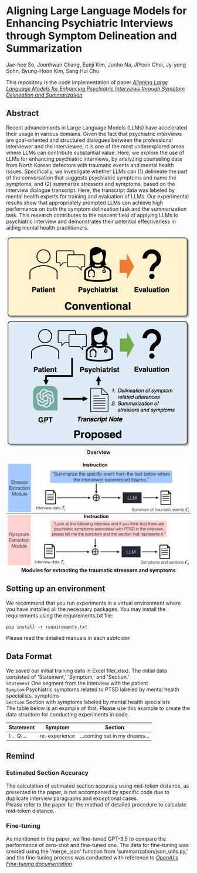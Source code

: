 # Aligning Large Language Models for Enhancing Psychiatric Interviews through Symptom Delineation and Summarization

Jae-hee So, Joonhwan Chang, Eunji Kim, Junho Na, JiYeon Choi, Jy-yong Sohn, Byung-Hoon Kim, Sang Hui Chu

This repository is the code implementation of paper *[Aligning Large Language Models for Enhancing Psychiatric Interviews through Symptom Delineation and Summarization]()* 

## Abstract

Recent advancements in Large Language Models (LLMs) have accelerated their usage in various domains. Given the fact that psychiatric interviews are goal-oriented and structured dialogues between the professional interviewer and the interviewee, it is one of the most underexplored areas where LLMs can contribute substantial value. Here, we explore the use of LLMs for enhancing psychiatric interviews, by analyzing counseling data from North Korean defectors with traumatic events and mental health issues. Specifically, we investigate whether LLMs can (1) delineate the part of the conversation that suggests psychiatric symptoms and name the symptoms, and (2) summarize stressors and symptoms, based on the interview dialogue transcript. Here, the transcript data was labeled by mental health experts for training and evaluation of LLMs. 
Our experimental results show that appropriately prompted LLMs can achieve high performance on both the symptom delineation task and the summarization task. This research contributes to the nascent field of applying LLMs to psychiatric interview and demonstrates their potential effectiveness in aiding mental health practitioners.

<p align="center">
  <img src="imgs/system_setup_2.png">
  <b>Overview</b>
<br><br>
  <img src="imgs/fig_modules.pdf">
  <b>Modules for extracting the traumatic stressors and symptoms</b>
</p>

## Setting up an environment

We recommend that you run experiments in a virtual environment where you have installed all the necessary packages.
You may install the requirements using the requirements.txt file:
```
pip install -r requirements.txt
```
Please read the detailed manuals in each subfolder

## Data Format

We saved our initial training data in Excel file(.xlsx). The initial data consisted of 'Statement,' 'Symptom,' and 'Section.'<br>
```Statement``` One segment from the interview with the patient <br>
```Symptom```  Psychiatric symptoms related to PTSD labeled by mental health specialists. symptoms <br>
```Section```  Section with symptoms labeled by mental health specialists <br>
The table below is an example of that. Please use this example to create the data structure for conducting experiments in code.

| Statement | Symptom | Section |
| --------- | --------- | --------- |
| I:... Q:...  | re-experience  | ...coming out in my dreams... |

## Remind

### Estimated Section Accuracy

The calculation of estimated section accuracy using mid-token distance, as presented in the paper, is not accompanied by specific code due to duplicate interview paragraphs and exceptional cases. <br> 
Please refer to the paper for the method of detailed procedure to calculate mid-token distance.

### Fine-tuning

As mentioned in the paper, we fine-tuned GPT-3.5 to compare the performance of zero-shot and fine-tuned one. The data for fine-tuning was created using the 'merge_json' function from 'summarization/json_utils.py,' and the fine-tuning process was conducted with reference to *[OpenAI's Fine-tuning documentation](https://platform.openai.com/docs/guides/fine-tuning)*
